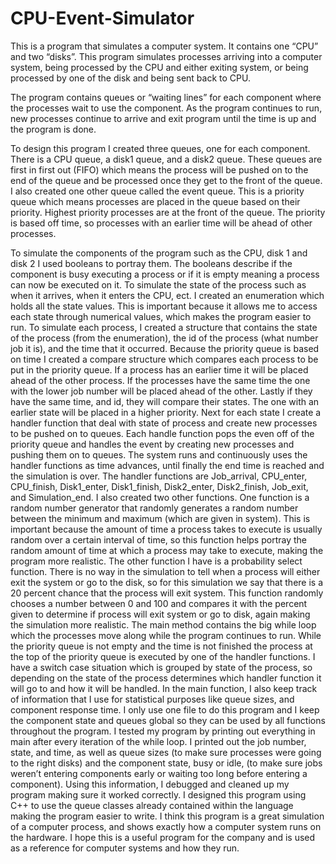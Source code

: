 # CPU-Event-Simulator

This is a program that simulates a computer system. It contains one “CPU” and two “disks”. This program simulates processes arriving into a computer system, being processed by the CPU and either exiting system, or being processed by one of the disk and being sent back to CPU. 

The program contains queues or “waiting lines” for each component where the processes wait to use the component. As the program continues to run, new processes continue to arrive and exit program until the time is up and the program is done. 

To design this program I created three queues, one for each component. There is a CPU queue, a disk1 queue, and a disk2 queue. These queues are first in first out (FIFO) which means the process will be pushed on to the end of the queue and be processed once they get to the front of the queue. I also created one other queue called the event queue. This is a priority queue which means processes are placed in the queue based on their priority. Highest priority processes are at the front of the queue. The priority is based off time, so processes with an earlier time will be ahead of other processes.

To simulate the components of the program such as the CPU, disk 1 and disk 2 I used booleans to portray them. The booleans describe if the component is busy executing a process or if it is empty meaning a process can now be executed on it.
To simulate the state of the process such as when it arrives, when it enters the CPU, ect. I created an enumeration which holds all the state values. This is important because it allows me to access each state through numerical values, which makes the program easier to run.
To simulate each process, I created a structure that contains the state of the process (from the enumeration), the id of the process (what number job it is), and the time that it occurred. Because the priority queue is based on time I created a compare structure which compares each process to be put in the priority queue. If a process has an earlier time it will be placed ahead of the other process. If the processes have the same time the one with the lower job number will be placed ahead of the other. Lastly if they have the same time, and id, they will compare their states. The one with an earlier state will be placed in a higher priority.
Next for each state I create a handler function that deal with state of process and create new processes to be pushed on to queues. Each handle function pops the even off of the priority queue and handles the event by creating new processes and pushing them on to queues. The system runs and continuously uses the handler functions as time advances, until finally the end time is reached and the simulation is over. The handler functions are Job_arrival, CPU_enter, CPU_finish, Disk1_enter, Disk1_finish, Disk2_enter, Disk2_finish, Job_exit, and Simulation_end.
I also created two other functions. One function is a random number generator that randomly generates a random number between the minimum and maximum (which are given in system). This is important because the amount of time a process takes to execute is usually random over a certain interval of time, so this function helps portray the random amount of time at which a process may take to execute, making the program more realistic. The other function I have is a probability select function. There is no way in the simulation to tell when a process will either exit the system or go to the disk, so for this simulation we say that there is a 20 percent chance that the process will exit system. This function randomly chooses a number between 0 and 100 and compares it with the percent given to determine if process will exit system or go to disk, again making the simulation more realistic.
The main method contains the big while loop which the processes move along while the program continues to run. While the priority queue is not empty and the time is not finished the process at the top of the priority queue is executed by one of the handler functions. I have a switch case situation which is grouped by state of the process, so depending on the state of the process determines which handler function it will go to and how it will be handled. In the main function, I also keep track of information that I use for statistical purposes like queue sizes, and component response time. I only use one file to do this program and I keep the component state and queues global so they can be used by all functions throughout the program. I tested my program by printing out everything in main after every iteration of the while loop. I printed out the job number, state, and time, as well as queue sizes (to make sure processes were going to the right disks) and the component state, busy or idle, (to make sure jobs weren’t entering components early or waiting too long before entering a component). Using this information, I debugged and cleaned up my program making sure it worked correctly. I designed this program using C++ to use the queue classes already contained within the language making the program easier to write. I think this program is a great simulation of a computer process, and shows exactly how a computer system runs on the hardware. I hope this is a useful program for the company and is used as a reference for computer systems and how they run.
